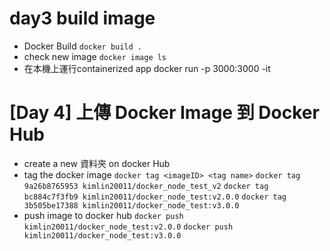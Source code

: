# day3 build image

* Docker Build
`docker build .`
* check new image
`docker image ls`
* 在本機上運行containerized app
docker run -p 3000:3000 -it <imageID>

# [Day 4] 上傳 Docker Image 到 Docker Hub
* create a new 資料夾 on docker Hub
* tag the docker image
`docker tag <imageID> <tag name>`
`docker tag 9a26b8765953 kimlin20011/docker_node_test_v2`
`docker tag bc884c7f3fb9 kimlin20011/docker_node_test:v2.0.0`
`docker tag 3b505be17388 kimlin20011/docker_node_test:v3.0.0`
* push image to docker hub
`docker push kimlin20011/docker_node_test:v2.0.0`
`docker push kimlin20011/docker_node_test:v3.0.0`